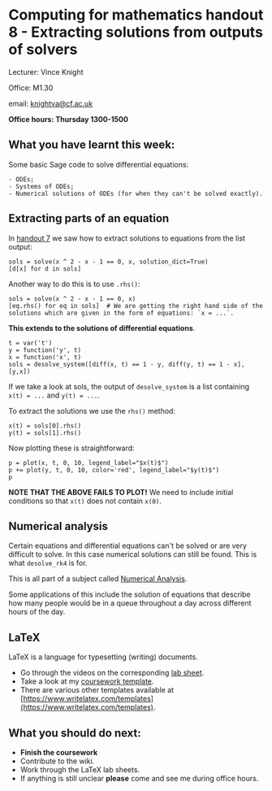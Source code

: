 # Computing for mathematics handout 8 - Extracting solutions from outputs of solvers
Lecturer: Vince Knight

Office: M1.30

email: knightva@cf.ac.uk

**Office hours: Thursday 1300-1500**

## What you have learnt this week:

Some basic Sage code to solve differential equations:

    - ODEs;
    - Systems of ODEs;
    - Numerical solutions of ODEs (for when they can't be solved exactly).

## Extracting parts of an equation

In [handout 7](http://drvinceknight.github.io/Computing_for_mathematics/Handouts/handout07.html) we saw how to extract solutions to equations from the list output:

    sols = solve(x ^ 2 - x - 1 == 0, x, solution_dict=True)
    [d[x] for d in sols]

Another way to do this is to use `.rhs()`:

    sols = solve(x ^ 2 - x - 1 == 0, x)
    [eq.rhs() for eq in sols]  # We are getting the right hand side of the solutions which are given in the form of equations: `x = ...`.

**This extends to the solutions of differential equations**.

    t = var('t')
    y = function('y', t)
    x = function('x', t)
    sols = desolve_system([diff(x, t) == 1 - y, diff(y, t) == 1 - x], [y,x])

If we take a look at sols, the output of `desolve_system` is a list containing `x(t) = ...`  and `y(t) = ...`.

To extract the solutions we use the `rhs()` method:

    x(t) = sols[0].rhs()
    y(t) = sols[1].rhs()

Now plotting these is straightforward:

    p = plot(x, t, 0, 10, legend_label="$x(t)$")
    p += plot(y, t, 0, 10, color='red', legend_label="$y(t)$")
    p

**NOTE THAT THE ABOVE FAILS TO PLOT!** We need to include initial conditions so that `x(t)` does not contain `x(0)`.

## Numerical analysis

Certain equations and differential equations can't be solved or are very difficult to solve. In this case numerical solutions can still be found. This is what `desolve_rk4` is for.

This is all part of a subject called [Numerical Analysis](http://en.wikipedia.org/wiki/Numerical_analysis).

Some applications of this include the solution of equations that describe how many people would be in a queue throughout a day across different hours of the day.

## LaTeX

LaTeX is a language for typesetting (writing) documents.

- Go through the videos on the corresponding [lab sheet](http://drvinceknight.github.io/Computing_for_mathematics/LabSheets/Week_10.html).
- Take a look at my [coursework template](http://goo.gl/huzjyq).
- There are various other templates available at [https://www.writelatex.com/templates](https://www.writelatex.com/templates).

## What you should do next:

- **Finish the coursework**
- Contribute to the wiki.
- Work through the LaTeX lab sheets.
- If anything is still unclear **please** come and see me during office hours.
